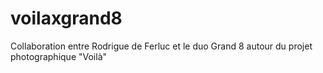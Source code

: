 # voilaxgrand8
Collaboration entre Rodrigue de Ferluc et le duo Grand 8 autour du projet photographique "Voilà"
